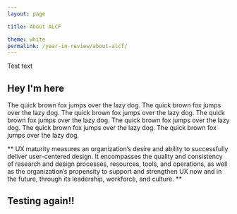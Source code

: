 ```yaml
---
layout: page

title: About ALCF

theme: white
permalink: /year-in-review/about-alcf/
---
```


Test text 

## Hey I'm here

The quick brown fox jumps over the lazy dog. The quick brown fox jumps over the lazy dog. The quick brown fox jumps over the lazy dog. The quick brown fox jumps over the lazy dog. The quick brown fox jumps over the lazy dog. The quick brown fox jumps over the lazy dog. The quick brown fox jumps over the lazy dog.


** UX maturity measures an organization’s desire and ability to successfully deliver user-centered design. It encompasses the quality and consistency of research and design processes, resources, tools, and operations, as well as the organization’s propensity to support and strengthen UX now and in the future, through its leadership, workforce, and culture. **

## Testing again!! 
